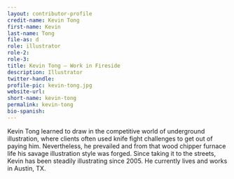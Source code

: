 ```yaml
---
layout: contributor-profile
credit-name: Kevin Tong
first-name: Kevin
last-name: Tong
file-as: d
role: illustrator
role-2:
role-3:
title: Kevin Tong — Work in Fireside
description: Illustrator
twitter-handle:
profile-pic: kevin-tong.jpg
website-url:
short-name: kevin-tong
permalink: kevin-tong
bio-spanish:
---
```

Kevin Tong learned to draw in the competitive world of underground illustration, where clients often used knife fight challenges to get out of paying him. Nevertheless, he prevailed and from that wood chipper furnace life his savage illustration style was forged. Since taking it to the streets, Kevin has been steadily illustrating since 2005. He currently lives and works in Austin, TX.
